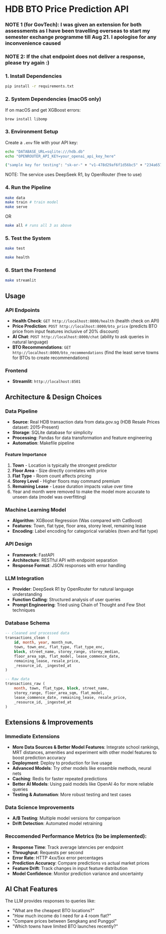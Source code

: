 # HDB BTO Price Prediction API

### NOTE 1 (for GovTech): I was given an extension for both assessments as I have been travelling overseas to start my semester exchange programme till Aug 21. I apologise for any inconvenience caused

### NOTE 2: If the chat endpoint does not deliver a response, please try again :)

### 1. Install Dependencies
```bash
pip install -r requirements.txt
```

### 2. System Dependencies (macOS only)
If on macOS and get XGBoost errors:
```bash
brew install libomp
```

### 3. Environment Setup
Create a `.env` file with your API key:
```bash
echo "DATABASE_URL=sqlite:///hdb.db"
echo "OPENROUTER_API_KEY=your_openai_api_key_here" 
```
```bash
("sample key for testing": "sk-or-" + "v1-478d29af6f1d56bc5" + "234a65739b8d2b5a0ffa5af326" +"a69622e0e809c79dcde2d")
```
NOTE: The service uses DeepSeek R1, by OpenRouter (free to use)

### 4. Run the Pipeline
```bash
make data
make train # train model
make serve   
```

OR

```bash
make all # runs all 3 as above
```

### 5. Test the System
```bash
make test

make health
```

### 6. Start the Frontend
```bash
make streamlit
```

## Usage

### API Endpoints
- **Health Check**: `GET http://localhost:8000/health` (health check on API)
- **Price Prediction**: `POST http://localhost:8000/bto_price` (predicts BTO price from input features inclusive of 20% discount)
- **AI Chat**: `POST http://localhost:8000/chat` (ability to ask queries in natural language)
- **BTO Recommendations**: `GET http://localhost:8000/bto_recommendations` (find the least serve towns for BTOs to create recommendations)

### Frontend
- **Streamlit**: `http://localhost:8501`

## Architecture & Design Choices

### Data Pipeline
- **Source**: Real HDB transaction data from data.gov.sg (HDB Resale Prices dataset: 2015-Present)
- **Storage**: SQLite database for simplicity
- **Processing**: Pandas for data transformation and feature engineering
- **Automation**: Makefile pipeline

#### Feature Importance
1. **Town** - Location is typically the strongest predictor
2. **Floor Area** - Size directly correlates with price  
3. **Flat Type** - Room count affects pricing
4. **Storey Level** - Higher floors may command premium
5. **Remaining Lease** - Lease duration impacts value over time
6. Year and month were removed to make the model more accurate to unseen data (model was overfitting)

### Machine Learning Model
- **Algorithm**: XGBoost Regression (Was compared with CatBoost)
- **Features**: Town, flat type, floor area, storey level, remaining lease
- **Encoding**: Label encoding for categorical variables (town and flat type)

### API Design
- **Framework**: FastAPI
- **Architecture**: RESTful API with endpoint separation
- **Response Format**: JSON responses with error handling

### LLM Integration
- **Provider**: DeepSeek R1 by OpenRouter for natural language understanding
- **Function Calling**: Structured analysis of user queries
- **Prompt Engineering**: Tried using Chain of Thought and Few Shot techniques

### Database Schema
```sql
-- cleaned and processed data
transactions_clean (
    id, month, year, month_num,
    town, town_enc, flat_type, flat_type_enc,
    block, street_name, storey_range, storey_median,
    floor_area_sqm, flat_model, lease_commence_date,
    remaining_lease, resale_price,
    _resource_id, _ingested_at
)

-- Raw data
transactions_raw (
    month, town, flat_type, block, street_name,
    storey_range, floor_area_sqm, flat_model,
    lease_commence_date, remaining_lease, resale_price,
    _resource_id, _ingested_at
)
```

## Extensions & Improvements

### Immediate Extensions
- **More Data Sources & Better Model Features**: Integrate school rankings, MRT distances, amenities and experiment with other model features to boost prediction accuracy
- **Deployment**: Deploy to production for live usage
- **Advanced Models**: Try other models like ensemble methods, neural nets
- **Caching**: Redis for faster repeated predictions
- **Better AI Models**: Using paid models like OpenAI 4o for more reliable queries
- **Testing & Automation**: More robust testing and test cases

### Data Science Improvements
- **A/B Testing**: Multiple model versions for comparison
- **Drift Detection**: Automated model retraining

### Reccomended Performance Metrics (to be implemented):
- **Response Time**: Track average latencies per endpoint
- **Throughput**: Requests per second
- **Error Rate**: HTTP 4xx/5xx error percentages
- **Prediction Accuracy**: Compare predictions vs actual market prices
- **Feature Drift**: Track changes in input feature distribution
- **Model Confidence**: Monitor prediction variance and uncertainty

## AI Chat Features

The LLM provides responses to queries like:
- "What are the cheapest BTO locations?"
- "How much income do I need for a 4 room flat?"
- "Compare prices between Sengkang and Punggol"
- "Which towns have limited BTO launches recently?"